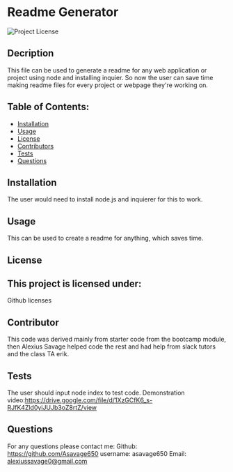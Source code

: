 # Readme Generator

![Project License](https://img.shields.io/badge/License-MIT-red)

## Decription

This file can be used to generate a readme for any web application or project using node and installing inquier. So now the user can save time making readme files for every project or webpage they're working on.

## Table of Contents:

- [Installation](#installation)
- [Usage](#usage)
- [License](#license)
- [Contributors](#contributors)
- [Tests](#tests)
- [Questions](#questions)

## Installation

The user would need to install node.js and inquierer for this to work.

## Usage

This can be used to create a readme for anything, which saves time.

## License

## This project is licensed under:

Github licenses

## Contributor

This code was derived mainly from starter code from the bootcamp module, then Alexius Savage helped code the rest and had help from slack tutors and the class TA erik.

## Tests

The user should input node index to test code.
Demonstration video:https://drive.google.com/file/d/1XzGCfK6_s-RJfK4Zld0yiJUJb3oZ8rtZ/view

## Questions

For any questions please contact me:
Github:
https://github.com/Asavage650
username: asavage650
Email:
alexiussavage0@gmail.com
